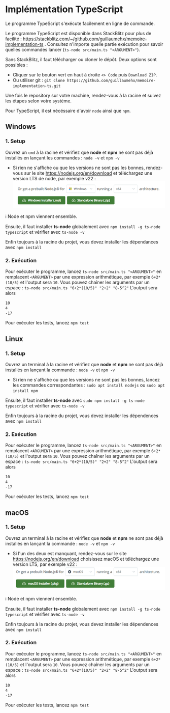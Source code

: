 
# Implémentation TypeScript

Le programme TypeScript s'exécute facilement en ligne de commande.

Le programme TypeScript est disponible dans StackBlitz pour plus de facilité : https://stackblitz.com/~/github.com/guillaumehx/memoire-implementation-ts . Consultez n'importe quelle partie exécution pour savoir quelles commandes lancer (```ts-node src/main.ts "<ARGUMENT>"```).

Sans StackBlitz, il faut télécharger ou cloner le dépôt. Deux options sont possibles :
- Cliquer sur le bouton vert en haut à droite ```<> Code``` puis ```Download ZIP```.
- Ou utiliser git : ``` git clone https://github.com/guillaumehx/memoire-implementation-ts.git ```

Une fois le repository sur votre machine, rendez-vous à la racine et suivez les étapes selon votre système.

Pour TypeScript, il est nécéssaire d'avoir ```node``` ainsi que ```npm```.

## Windows
### 1. Setup
Ouvrez un ``cmd`` à la racine et vérifiez que **node** et **npm** ne sont pas déjà installés en lançant les commandes : ```node -v``` et ```npm -v```
- Si rien ne s'affiche ou que les versions ne sont pas les bonnes, rendez-vous sur le site https://nodejs.org/en/download et téléchargez une version LTS de node, par exemple v22 :\
![Description de l'image](images/image.png)

ℹ️ Node et npm viennent ensemble.

Ensuite, il faut installer **ts-node** globalement avec ```npm install -g ts-node typescript``` et vérifier avec ```ts-node -v```

Enfin toujours à la racine du projet, vous devez installer les dépendances avec ```npm install```

### 2. Exécution

Pour exécuter le programme, lancez ```ts-node src/main.ts "<ARGUMENT>"``` en remplacent ```<ARGUMENT>``` par une expression arithmétique, par exemple ```6+2*(10/5)``` et l'output sera ```10```.
Vous pouvez chaîner les arguments par un espace : ```ts-node src/main.ts "6+2*(10/5)" "2+2" "8-5^2"``` L'output sera alors
~~~~
10
4
-17
~~~~

Pour exécuter les tests, lancez ``npm test``

## Linux
### 1. Setup
Ouvrez un terminal à la racine et vérifiez que **node** et **npm** ne sont pas déjà installés en lançant la commande : ```node -v``` et ```npm -v```

- Si rien ne s'affiche ou que les versions ne sont pas les bonnes, lancez les commandes correspondantes : ```sudo apt install nodejs``` ou ```sudo apt install npm```

Ensuite, il faut installer **ts-node** avec ```sudo npm install -g ts-node typescript``` et vérifier avec ```ts-node -v```

Enfin toujours à la racine du projet, vous devez installer les dépendences avec ```npm install```

### 2. Exécution

Pour exécuter le programme, lancez ```ts-node src/main.ts "<ARGUMENT>"``` en remplacent ```<ARGUMENT>``` par une expression arithmétique, par exemple ```6+2*(10/5)``` et l'output sera ```10```.
Vous pouvez chaîner les arguments par un espace : ```ts-node src/main.ts "6+2*(10/5)" "2+2" "8-5^2"``` L'output sera alors
~~~~
10
4
-17
~~~~

Pour exécuter les tests, lancez ``npm test``

## macOS
### 1. Setup
Ouvrez un terminal à la racine et vérifiez que **node** et **npm** ne sont pas déjà installés en lançant la commande : ```node -v``` et ```npm -v```
- Si l'un des deux est manquant, rendez-vous sur le site https://nodejs.org/en/download choisissez macOS et téléchargez une version LTS, par exemple v22 :\
![Description de l'image](images/image_macos.png)

ℹ️ Node et npm viennent ensemble.

Ensuite, il faut installer **ts-node** globalement avec ```npm install -g ts-node typescript``` et vérifier avec ```ts-node -v```

Enfin toujours à la racine du projet, vous devez installer les dépendences avec ```npm install```

### 2. Exécution

Pour exécuter le programme, lancez ```ts-node src/main.ts "<ARGUMENT>"``` en remplacent ```<ARGUMENT>``` par une expression arithmétique, par exemple ```6+2*(10/5)``` et l'output sera ```10```.
Vous pouvez chaîner les arguments par un espace : ```ts-node src/main.ts "6+2*(10/5)" "2+2" "8-5^2"``` L'output sera alors
~~~~
10
4
-17
~~~~

Pour exécuter les tests, lancez ``npm test``
